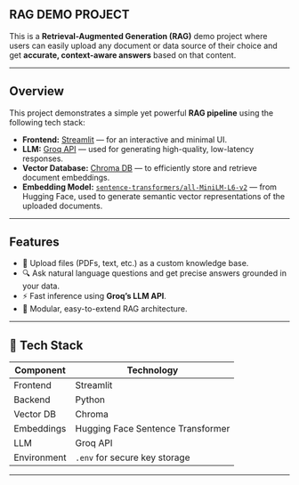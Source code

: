## RAG DEMO PROJECT

This is a **Retrieval-Augmented Generation (RAG)** demo project where users can easily upload any document or data source of their choice and get **accurate, context-aware answers** based on that content.

---

##  Overview

This project demonstrates a simple yet powerful **RAG pipeline** using the following tech stack:

- **Frontend:** [Streamlit](https://streamlit.io) — for an interactive and minimal UI.  
- **LLM:** [Groq API](https://groq.com) — used for generating high-quality, low-latency responses.  
- **Vector Database:** [Chroma DB](https://www.trychroma.com) — to efficiently store and retrieve document embeddings.  
- **Embedding Model:** [`sentence-transformers/all-MiniLM-L6-v2`](https://huggingface.co/sentence-transformers/all-MiniLM-L6-v2) — from Hugging Face, used to generate semantic vector representations of the uploaded documents.  

---

##  Features

- 📂 Upload files (PDFs, text, etc.) as a custom knowledge base.  
- 🔍 Ask natural language questions and get precise answers grounded in your data.  
- ⚡ Fast inference using **Groq’s LLM API**.  
- 🧩 Modular, easy-to-extend RAG architecture.

---

## 🧰 Tech Stack

| Component | Technology |
|------------|-------------|
| Frontend | Streamlit |
| Backend | Python |
| Vector DB | Chroma |
| Embeddings | Hugging Face Sentence Transformer |
| LLM | Groq API |
| Environment | `.env` for secure key storage |

---


